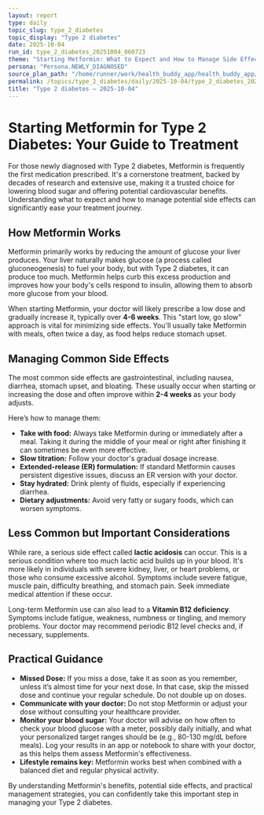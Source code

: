 ```yaml
---
layout: report
type: daily
topic_slug: type_2_diabetes
topic_display: "Type 2 diabetes"
date: 2025-10-04
run_id: type_2_diabetes_20251004_060723
theme: "Starting Metformin: What to Expect and How to Manage Side Effects"
persona: "Persona.NEWLY_DIAGNOSED"
source_plan_path: "/home/runner/work/health_buddy_app/health_buddy_app/.results/type_2_diabetes/weekly_plan/2025-09-29/plan.json"
permalink: /topics/type_2_diabetes/daily/2025-10-04/type_2_diabetes_20251004_060723/
title: "Type 2 diabetes — 2025-10-04"
---
```


# Starting Metformin for Type 2 Diabetes: Your Guide to Treatment

For those newly diagnosed with Type 2 diabetes, Metformin is frequently the first medication prescribed. It's a cornerstone treatment, backed by decades of research and extensive use, making it a trusted choice for lowering blood sugar and offering potential cardiovascular benefits. Understanding what to expect and how to manage potential side effects can significantly ease your treatment journey.

## How Metformin Works

Metformin primarily works by reducing the amount of glucose your liver produces. Your liver naturally makes glucose (a process called gluconeogenesis) to fuel your body, but with Type 2 diabetes, it can produce too much. Metformin helps curb this excess production and improves how your body's cells respond to insulin, allowing them to absorb more glucose from your blood.

When starting Metformin, your doctor will likely prescribe a low dose and gradually increase it, typically over **4-6 weeks**. This "start low, go slow" approach is vital for minimizing side effects. You'll usually take Metformin with meals, often twice a day, as food helps reduce stomach upset.

## Managing Common Side Effects

The most common side effects are gastrointestinal, including nausea, diarrhea, stomach upset, and bloating. These usually occur when starting or increasing the dose and often improve within **2-4 weeks** as your body adjusts.

Here’s how to manage them:
*   **Take with food:** Always take Metformin during or immediately after a meal. Taking it during the middle of your meal or right after finishing it can sometimes be even more effective.
*   **Slow titration:** Follow your doctor's gradual dosage increase.
*   **Extended-release (ER) formulation:** If standard Metformin causes persistent digestive issues, discuss an ER version with your doctor.
*   **Stay hydrated:** Drink plenty of fluids, especially if experiencing diarrhea.
*   **Dietary adjustments:** Avoid very fatty or sugary foods, which can worsen symptoms.

## Less Common but Important Considerations

While rare, a serious side effect called **lactic acidosis** can occur. This is a serious condition where too much lactic acid builds up in your blood. It's more likely in individuals with severe kidney, liver, or heart problems, or those who consume excessive alcohol. Symptoms include severe fatigue, muscle pain, difficulty breathing, and stomach pain. Seek immediate medical attention if these occur.

Long-term Metformin use can also lead to a **Vitamin B12 deficiency**. Symptoms include fatigue, weakness, numbness or tingling, and memory problems. Your doctor may recommend periodic B12 level checks and, if necessary, supplements.

## Practical Guidance

*   **Missed Dose:** If you miss a dose, take it as soon as you remember, unless it’s almost time for your next dose. In that case, skip the missed dose and continue your regular schedule. Do not double up on doses.
*   **Communicate with your doctor:** Do not stop Metformin or adjust your dose without consulting your healthcare provider.
*   **Monitor your blood sugar:** Your doctor will advise on how often to check your blood glucose with a meter, possibly daily initially, and what your personalized target ranges should be (e.g., 80-130 mg/dL before meals). Log your results in an app or notebook to share with your doctor, as this helps them assess Metformin's effectiveness.
*   **Lifestyle remains key:** Metformin works best when combined with a balanced diet and regular physical activity.

By understanding Metformin's benefits, potential side effects, and practical management strategies, you can confidently take this important step in managing your Type 2 diabetes.

